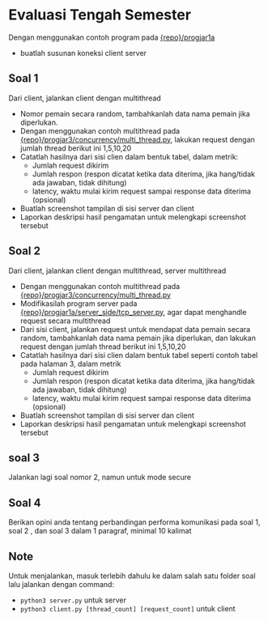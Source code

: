 # Evaluasi Tengah Semester

Dengan menggunakan contoh program pada  [{repo}/progjar1a](https://github.com/rm77/progjar/tree/master/progjar1a)
- buatlah susunan koneksi client server

## Soal 1
Dari client, jalankan client dengan multithread
- Nomor pemain secara random, tambahkanlah data nama pemain jika diperlukan. 
- Dengan menggunakan contoh multithread pada [{repo}/progjar3/concurrency/multi_thread.py](https://github.com/rm77/progjar/blob/master/progjar3/concurrency/multi_thread.py), lakukan request dengan jumlah thread berikut ini 1,5,10,20
- Catatlah hasilnya dari sisi clien dalam bentuk tabel, dalam metrik:
    - Jumlah request dikirim
    - Jumlah respon (respon dicatat ketika data diterima, jika hang/tidak ada jawaban, tidak dihitung)
    - latency, waktu mulai kirim request sampai response data diterima (opsional)
- Buatlah screenshot tampilan di sisi server dan client
- Laporkan deskripsi hasil pengamatan untuk melengkapi screenshot tersebut

## Soal 2
Dari client, jalankan client dengan multithread, server multithread
- Dengan menggunakan contoh multithread pada [{repo}/progjar3/concurrency/multi_thread.py](https://github.com/rm77/progjar/blob/master/progjar3/concurrency/multi_thread.py)
- Modifikasilah program server pada [{repo}/progjar1a/server_side/tcp_server.py](https://github.com/rm77/progjar/blob/master/progjar1a/server_side/tcp_server.py), agar dapat menghandle request secara multithread
- Dari sisi client, jalankan request untuk mendapat data pemain secara random,  tambahkanlah data nama pemain jika diperlukan, dan lakukan request dengan jumlah thread berikut ini 1,5,10,20
- Catatlah hasilnya dari sisi clien dalam bentuk tabel seperti contoh tabel pada halaman 3, dalam metrik
    - Jumlah request dikirim
    - Jumlah respon (respon dicatat ketika data diterima, jika hang/tidak ada jawaban, tidak dihitung)
    - latency, waktu mulai kirim request sampai response data diterima (opsional)
- Buatlah screenshot tampilan di sisi server dan client
- Laporkan deskripsi hasil pengamatan untuk melengkapi screenshot tersebut

## soal 3
Jalankan lagi soal nomor 2, namun untuk mode secure

## Soal 4
Berikan opini anda tentang perbandingan performa komunikasi pada soal 1, soal 2 , dan soal 3 dalam 1 paragraf, minimal 10 kalimat

## Note
Untuk menjalankan, masuk terlebih dahulu ke dalam salah satu folder soal lalu jalankan dengan command:
- `python3 server.py` untuk server
- `python3 client.py [thread_count] [request_count]` untuk client

